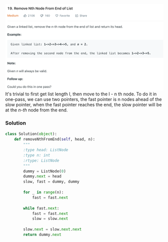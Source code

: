 ![](../images/19.png)
It's trivial to first get list length l, then move to the l - n th node. To do it in one-pass, we can use two pointers, the fast pointer is n nodes ahead of the slow pointer, when the fast pointer reaches the end, the slow pointer will be at the _n-th_ node from the end.
### Solution
```python
class Solution(object):
    def removeNthFromEnd(self, head, n):
        """
        :type head: ListNode
        :type n: int
        :rtype: ListNode
        """
        dummy = ListNode(0)
        dummy.next = head
        slow, fast = dummy, dummy
        
        for _ in range(n):
            fast = fast.next
            
        while fast.next:
            fast = fast.next
            slow = slow.next
            
        slow.next = slow.next.next
        return dummy.next
```